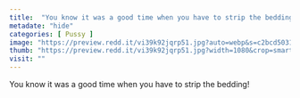 ```yaml
---
title:  "You know it was a good time when you have to strip the bedding!"
metadate: "hide"
categories: [ Pussy ]
image: "https://preview.redd.it/vi39k92jqrp51.jpg?auto=webp&s=c2bcd50318fc60f344e920f3f15b89d8cbf28441"
thumb: "https://preview.redd.it/vi39k92jqrp51.jpg?width=1080&crop=smart&auto=webp&s=0b04a1f517d1aa3e3881351daac5416cb1a9bc08"
visit: ""
---
```

You know it was a good time when you have to strip the bedding!
